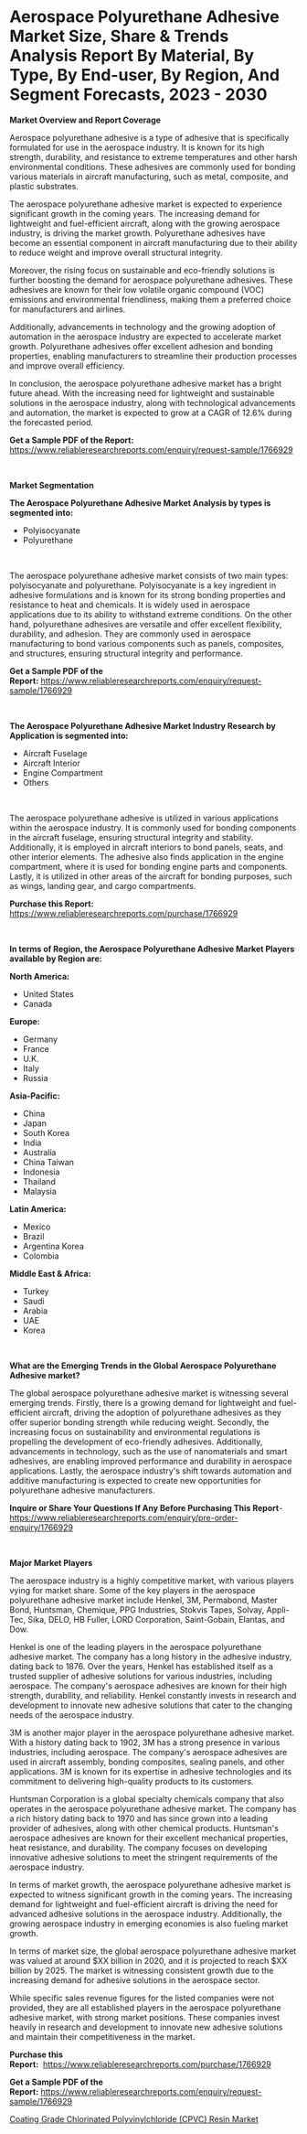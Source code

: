 <p><h1>Aerospace Polyurethane Adhesive Market Size, Share & Trends Analysis Report By Material, By Type, By End-user, By Region, And Segment Forecasts, 2023 - 2030</h1></p><p><strong>Market Overview and Report Coverage</strong></p>
<p><p>Aerospace polyurethane adhesive is a type of adhesive that is specifically formulated for use in the aerospace industry. It is known for its high strength, durability, and resistance to extreme temperatures and other harsh environmental conditions. These adhesives are commonly used for bonding various materials in aircraft manufacturing, such as metal, composite, and plastic substrates.</p><p>The aerospace polyurethane adhesive market is expected to experience significant growth in the coming years. The increasing demand for lightweight and fuel-efficient aircraft, along with the growing aerospace industry, is driving the market growth. Polyurethane adhesives have become an essential component in aircraft manufacturing due to their ability to reduce weight and improve overall structural integrity.</p><p>Moreover, the rising focus on sustainable and eco-friendly solutions is further boosting the demand for aerospace polyurethane adhesives. These adhesives are known for their low volatile organic compound (VOC) emissions and environmental friendliness, making them a preferred choice for manufacturers and airlines.</p><p>Additionally, advancements in technology and the growing adoption of automation in the aerospace industry are expected to accelerate market growth. Polyurethane adhesives offer excellent adhesion and bonding properties, enabling manufacturers to streamline their production processes and improve overall efficiency.</p><p>In conclusion, the aerospace polyurethane adhesive market has a bright future ahead. With the increasing need for lightweight and sustainable solutions in the aerospace industry, along with technological advancements and automation, the market is expected to grow at a CAGR of 12.6% during the forecasted period.</p></p>
<p><strong>Get a Sample PDF of the Report:</strong> <a href="https://www.reliableresearchreports.com/enquiry/request-sample/1766929">https://www.reliableresearchreports.com/enquiry/request-sample/1766929</a></p>
<p>&nbsp;</p>
<p><strong>Market Segmentation</strong></p>
<p><strong>The Aerospace Polyurethane Adhesive Market Analysis by types is segmented into:</strong></p>
<p><ul><li>Polyisocyanate</li><li>Polyurethane</li></ul></p>
<p>&nbsp;</p>
<p><p>The aerospace polyurethane adhesive market consists of two main types: polyisocyanate and polyurethane. Polyisocyanate is a key ingredient in adhesive formulations and is known for its strong bonding properties and resistance to heat and chemicals. It is widely used in aerospace applications due to its ability to withstand extreme conditions. On the other hand, polyurethane adhesives are versatile and offer excellent flexibility, durability, and adhesion. They are commonly used in aerospace manufacturing to bond various components such as panels, composites, and structures, ensuring structural integrity and performance.</p></p>
<p><strong>Get a Sample PDF of the Report:</strong>&nbsp;<a href="https://www.reliableresearchreports.com/enquiry/request-sample/1766929">https://www.reliableresearchreports.com/enquiry/request-sample/1766929</a></p>
<p>&nbsp;</p>
<p><strong>The Aerospace Polyurethane Adhesive Market Industry Research by Application is segmented into:</strong></p>
<p><ul><li>Aircraft Fuselage</li><li>Aircraft Interior</li><li>Engine Compartment</li><li>Others</li></ul></p>
<p>&nbsp;</p>
<p><p>The aerospace polyurethane adhesive is utilized in various applications within the aerospace industry. It is commonly used for bonding components in the aircraft fuselage, ensuring structural integrity and stability. Additionally, it is employed in aircraft interiors to bond panels, seats, and other interior elements. The adhesive also finds application in the engine compartment, where it is used for bonding engine parts and components. Lastly, it is utilized in other areas of the aircraft for bonding purposes, such as wings, landing gear, and cargo compartments.</p></p>
<p><strong>Purchase this Report:</strong>&nbsp; <a href="https://www.reliableresearchreports.com/purchase/1766929">https://www.reliableresearchreports.com/purchase/1766929</a></p>
<p>&nbsp;</p>
<p><strong>In terms of Region, the Aerospace Polyurethane Adhesive Market Players available by Region are:</strong></p>
<p>
    <p> <strong> North America: </strong>
        <ul>
            <li>United States</li>
            <li>Canada</li>
        </ul>
        </p> 
    <p> <strong> Europe: </strong>
        <ul>
            <li>Germany</li>
            <li>France</li>
            <li>U.K.</li>
            <li>Italy</li>
            <li>Russia</li>
        </ul>
        </p> 
    <p> <strong> Asia-Pacific: </strong>
        <ul>
            <li>China</li>
            <li>Japan</li>
            <li>South Korea</li>
            <li>India</li>
            <li>Australia</li>
            <li>China Taiwan</li>
            <li>Indonesia</li>
            <li>Thailand</li>
            <li>Malaysia</li>
        </ul>
        </p> 
    <p> <strong> Latin America: </strong>
        <ul>
            <li>Mexico</li>
            <li>Brazil</li>
            <li>Argentina Korea</li>
            <li>Colombia</li>
        </ul>
        </p> 
    <p> <strong> Middle East & Africa: </strong>
        <ul>
            <li>Turkey</li>
            <li>Saudi</li>
            <li>Arabia</li>
            <li>UAE</li>
            <li>Korea</li>
        </ul>
    </p>
    </p>
<p>&nbsp;</p>
<p><strong>What are the Emerging Trends in the Global Aerospace Polyurethane Adhesive market?</strong></p>
<p><p>The global aerospace polyurethane adhesive market is witnessing several emerging trends. Firstly, there is a growing demand for lightweight and fuel-efficient aircraft, driving the adoption of polyurethane adhesives as they offer superior bonding strength while reducing weight. Secondly, the increasing focus on sustainability and environmental regulations is propelling the development of eco-friendly adhesives. Additionally, advancements in technology, such as the use of nanomaterials and smart adhesives, are enabling improved performance and durability in aerospace applications. Lastly, the aerospace industry's shift towards automation and additive manufacturing is expected to create new opportunities for polyurethane adhesive manufacturers.</p></p>
<p><strong>Inquire or Share Your Questions If Any Before Purchasing This Report</strong>- <a href="https://www.reliableresearchreports.com/enquiry/pre-order-enquiry/1766929">https://www.reliableresearchreports.com/enquiry/pre-order-enquiry/1766929</a></p>
<p>&nbsp;</p>
<p><strong>Major Market Players</strong></p>
<p><p>The aerospace industry is a highly competitive market, with various players vying for market share. Some of the key players in the aerospace polyurethane adhesive market include Henkel, 3M, Permabond, Master Bond, Huntsman, Chemique, PPG Industries, Stokvis Tapes, Solvay, Appli-Tec, Sika, DELO, HB Fuller, LORD Corporation, Saint-Gobain, Elantas, and Dow.</p><p>Henkel is one of the leading players in the aerospace polyurethane adhesive market. The company has a long history in the adhesive industry, dating back to 1876. Over the years, Henkel has established itself as a trusted supplier of adhesive solutions for various industries, including aerospace. The company's aerospace adhesives are known for their high strength, durability, and reliability. Henkel constantly invests in research and development to innovate new adhesive solutions that cater to the changing needs of the aerospace industry.</p><p>3M is another major player in the aerospace polyurethane adhesive market. With a history dating back to 1902, 3M has a strong presence in various industries, including aerospace. The company's aerospace adhesives are used in aircraft assembly, bonding composites, sealing panels, and other applications. 3M is known for its expertise in adhesive technologies and its commitment to delivering high-quality products to its customers.</p><p>Huntsman Corporation is a global specialty chemicals company that also operates in the aerospace polyurethane adhesive market. The company has a rich history dating back to 1970 and has since grown into a leading provider of adhesives, along with other chemical products. Huntsman's aerospace adhesives are known for their excellent mechanical properties, heat resistance, and durability. The company focuses on developing innovative adhesive solutions to meet the stringent requirements of the aerospace industry.</p><p>In terms of market growth, the aerospace polyurethane adhesive market is expected to witness significant growth in the coming years. The increasing demand for lightweight and fuel-efficient aircraft is driving the need for advanced adhesive solutions in the aerospace industry. Additionally, the growing aerospace industry in emerging economies is also fueling market growth.</p><p>In terms of market size, the global aerospace polyurethane adhesive market was valued at around $XX billion in 2020, and it is projected to reach $XX billion by 2025. The market is witnessing consistent growth due to the increasing demand for adhesive solutions in the aerospace sector.</p><p>While specific sales revenue figures for the listed companies were not provided, they are all established players in the aerospace polyurethane adhesive market, with strong market positions. These companies invest heavily in research and development to innovate new adhesive solutions and maintain their competitiveness in the market.</p></p>
<p><strong>Purchase this Report:</strong>&nbsp;&nbsp;<a href="https://www.reliableresearchreports.com/purchase/1766929">https://www.reliableresearchreports.com/purchase/1766929</a></p>
<p></p>
<p><strong>Get a Sample PDF of the Report:</strong>&nbsp;<a href="https://www.reliableresearchreports.com/enquiry/request-sample/1766929">https://www.reliableresearchreports.com/enquiry/request-sample/1766929</a></p>
<p><p><a href="https://github.com/RickHolmes3/Market-Research-Report-List-2/blob/main/coating-grade-chlorinated-polyvinylchloride-cpvc-resin-market.md">Coating Grade Chlorinated Polyvinylchloride (CPVC) Resin Market</a></p></p>